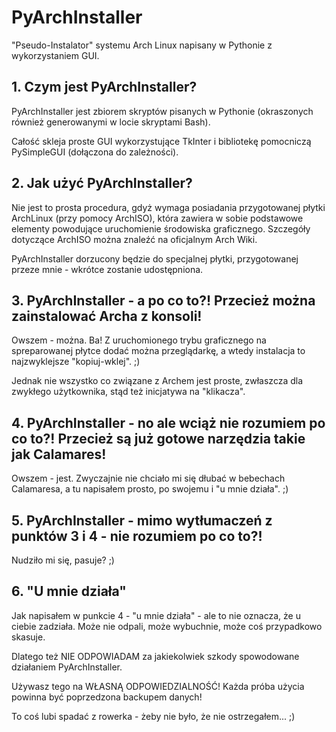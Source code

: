 # PyArchInstaller
"Pseudo-Instalator" systemu Arch Linux napisany w Pythonie z wykorzystaniem GUI.

## 1. Czym jest PyArchInstaller?
PyArchInstaller jest zbiorem skryptów pisanych w Pythonie (okraszonych również generowanymi w locie skryptami Bash).

Całość skleja proste GUI wykorzystujące TkInter i bibliotekę pomocniczą PySimpleGUI (dołączona do zależności).

## 2. Jak użyć PyArchInstaller?
Nie jest to prosta procedura, gdyż wymaga posiadania przygotowanej płytki ArchLinux (przy pomocy ArchISO), która zawiera w sobie podstawowe elementy powodujące uruchomienie środowiska graficznego. Szczegóły dotyczące ArchISO można znaleźć na oficjalnym Arch Wiki.

PyArchInstaller dorzucony będzie do specjalnej płytki, przygotowanej przeze mnie - wkrótce zostanie udostępniona.

## 3. PyArchInstaller - a po co to?! Przecież można zainstalować Archa z konsoli!
Owszem - można. Ba! Z uruchomionego trybu graficznego na spreparowanej płytce dodać można przeglądarkę, a wtedy instalacja to najzwyklejsze "kopiuj-wklej". ;)

Jednak nie wszystko co związane z Archem jest proste, zwłaszcza dla zwykłego użytkownika, stąd też inicjatywa na "klikacza".

## 4. PyArchInstaller - no ale wciąż nie rozumiem po co to?! Przecież są już gotowe narzędzia takie jak Calamares!
Owszem - jest. Zwyczajnie nie chciało mi się dłubać w bebechach Calamaresa, a tu napisałem prosto, po swojemu i "u mnie działa". ;)

## 5. PyArchInstaller - mimo wytłumaczeń z punktów 3 i 4 - nie rozumiem po co to?!
Nudziło mi się, pasuje? ;)

## 6. "U mnie działa"
Jak napisałem w punkcie 4 - "u mnie działa" - ale to nie oznacza, że u ciebie zadziała. Może nie odpali, może wybuchnie, może coś przypadkowo skasuje.

Dlatego też NIE ODPOWIADAM za jakiekolwiek szkody spowodowane działaniem PyArchInstaller.

Używasz tego na WŁASNĄ ODPOWIEDZIALNOŚĆ! Każda próba użycia powinna być poprzedzona backupem danych!

To coś lubi spadać z rowerka - żeby nie było, że nie ostrzegałem... ;)